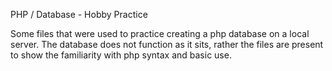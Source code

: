 PHP / Database - Hobby Practice

Some files that were used to practice creating a php database on a local server. The database does not function as it sits, rather the files are present to show the familiarity with php syntax and basic use.
